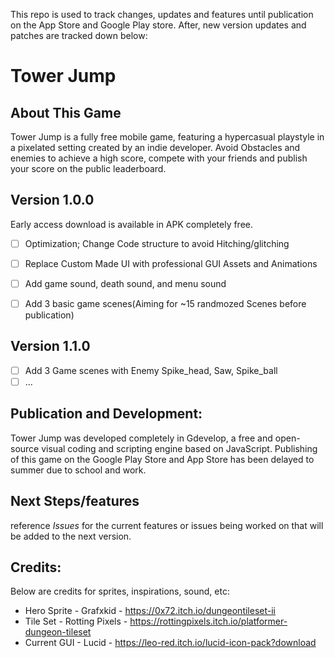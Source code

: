 This repo is used to track changes, updates and features until publication on the App Store and Google Play store. After, new version updates and patches are tracked down below:


# Tower Jump

## About This Game
Tower Jump is a fully free mobile game, featuring a hypercasual playstyle in a pixelated setting created by an indie developer. Avoid Obstacles and enemies to achieve a high score, compete with your friends and publish your score on the public leaderboard.

## Version 1.0.0
Early access download is available in APK completely free.
- [ ] Optimization; Change Code structure to avoid Hitching/glitching 
- [ ] Replace Custom Made UI with professional GUI Assets and Animations
- [ ] Add game sound, death sound, and menu sound
- [ ] Add 3 basic game scenes(Aiming for ~15 randmozed Scenes before publication)


## Version 1.1.0
- [ ] Add 3 Game scenes with Enemy Spike_head, Saw, Spike_ball
- [ ] ...

## Publication and Development:
Tower Jump was developed completely in Gdevelop, a free and open-source visual coding and scripting engine based on JavaScript. Publishing of this game on the Google Play Store and App Store has been delayed to summer due to school and work.

## Next Steps/features
reference *Issues* for the current features or issues being worked on that will be added to the next version.

## Credits:
Below are credits for sprites, inspirations, sound, etc:
* Hero Sprite  - Grafxkid - https://0x72.itch.io/dungeontileset-ii
* Tile Set - Rotting Pixels - https://rottingpixels.itch.io/platformer-dungeon-tileset
* Current GUI - Lucid - https://leo-red.itch.io/lucid-icon-pack?download
